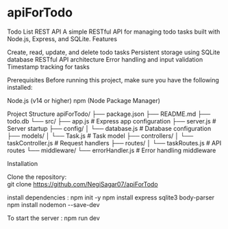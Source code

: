 # apiForTodo

Todo List REST API
A simple RESTful API for managing todo tasks built with Node.js, Express, and SQLite.
Features

Create, read, update, and delete todo tasks
Persistent storage using SQLite database
RESTful API architecture
Error handling and input validation
Timestamp tracking for tasks

Prerequisites
Before running this project, make sure you have the following installed:

Node.js (v14 or higher)
npm (Node Package Manager)

Project Structure
  apiForTodo/
  ├── package.json
  ├── README.md
  ├── todo.db
  └── src/
      ├── app.js           # Express app configuration
      ├── server.js        # Server startup
      ├── config/
      │   └── database.js  # Database configuration
      ├── models/
      │   └── Task.js      # Task model
      ├── controllers/
      │   └── taskController.js  # Request handlers
      ├── routes/
      │   └── taskRoutes.js      # API routes
      └── middleware/
          └── errorHandler.js     # Error handling middleware


Installation
  
Clone the repository:  
  git clone https://github.com/NegiSagar07/apiForTodo
  
install dependencies : 
  npm init -y
  npm install express sqlite3 body-parser
  npm install nodemon --save-dev


To start the server : npm run dev
